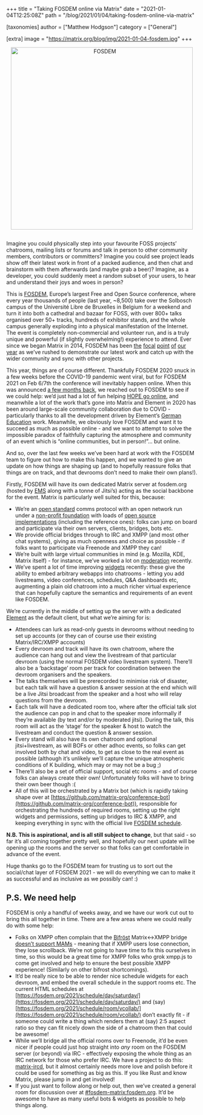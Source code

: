 +++
title = "Taking FOSDEM online via Matrix"
date = "2021-01-04T12:25:08Z"
path = "/blog/2021/01/04/taking-fosdem-online-via-matrix"

[taxonomies]
author = ["Matthew Hodgson"]
category = ["General"]

[extra]
image = "https://matrix.org/blog/img/2021-01-04-fosdem.jpg"
+++

<div style="text-align: center; padding-bottom: 1em">
<a href="https://fosdem.org">
    <img src="/blog/img/2021-01-04-fosdem.jpg" alt="FOSDEM" width="480"/>
</a>
</div>

Imagine you could physically step into your favourite FOSS projects’ chatrooms, mailing lists or forums and talk in person to other community members, contributors or committers?  Imagine you could see project leads show off their latest work in front of a packed audience, and then chat and brainstorm with them afterwards (and maybe grab a beer)?  Imagine, as a developer, you could suddenly meet a random subset of your users, to hear and understand their joys and woes in person?

This is [FOSDEM](https://fosdem.org), Europe’s largest Free and Open Source conference, where every year thousands of people (last year, ~8,500) take over the Solbosch campus of the Université Libre de Bruxelles in Belgium for a weekend and turn it into both a cathedral and bazaar for FOSS, with over 800+ talks organised over 50+ tracks, hundreds of exhibitor stands, and the whole campus generally exploding into a physical manifestation of the Internet.  The event is completely non-commercial and volunteer run, and is a truly unique and powerful (if slightly overwhelming!) experience to attend.  Ever since we began Matrix in 2014, FOSDEM has been [the](https://matrix.org/blog/2020/02/03/matrix-at-fosdem-2020) [focal](https://matrix.org/blog/2019/02/04/matrix-at-fosdem-2019) [point](https://matrix.org/blog/2018/02/05/3-d-video-calling-with-matrix-webrtc-and-webvr-at-fosdem-2018) [of](https://matrix.org/blog/2017/02/06/fosdem-2017-report) [our](https://matrix.org/blog/2016/02/03/fosdem-16-retrospective) [year](https://matrix.org/blog/2015/02/04/back-from-fosdem) as we’ve rushed to demonstrate our latest work and catch up with the wider community and sync with other projects.

This year, things are of course different.  Thankfully FOSDEM 2020 snuck in a few weeks before the COVID-19 pandemic went viral, but for FOSDEM 2021 on Feb 6/7th the conference will inevitably happen online.  When this was announced [a few months back](https://twitter.com/fosdem/status/1301167254705303554), we reached out to FOSDEM to see if we could help: we’d just had a lot of fun helping [HOPE go online](https://hackaday.com/2020/08/11/hope-2020-delivers-historic-marathon-of-hacking/), and meanwhile a lot of the work that’s gone into Matrix and Element in 2020 has been around large-scale community collaboration due to COVID - particularly thanks to all the development driven by Element’s [German Education](https://sifted.eu/articles/element-germany-deal/) work.  Meanwhile, we obviously love FOSDEM and want it to succeed as much as possible online - and we want to attempt to solve the impossible paradox of faithfully capturing the atmosphere and community of an event which is “online communities, but in person!”... but online.

And so, over the last few weeks we’ve been hard at work with the FOSDEM team to figure out how to make this happen, and we wanted to give an update on how things are shaping up (and to hopefully reassure folks that things are on track, and that devrooms don’t need to make their own plans!).

Firstly, FOSDEM will have its own dedicated Matrix server at fosdem.org (hosted by [EMS](https://element.io/matrix-services) along with a tonne of Jitsi’s) acting as the social backbone for the event.  Matrix is particularly well suited for this, because:

* We’re an [open standard](https://matrix.org/docs/spec) comms protocol with an open network run under a [non-profit foundation](https://matrix.org/foundation) with loads of [open source implementations](https://matrix.org/docs/projects/try-matrix-now/) (including the reference ones): folks can jump on board and participate via their own servers, clients, bridges, bots etc.
* We provide official bridges through to IRC and XMPP (and most other chat systems), giving as much openness and choice as possible - if folks want to participate via Freenode and XMPP they can!
* We’re built with large virtual communities in mind (e.g. Mozilla, KDE, Matrix itself) - for instance, we’ve worked a lot on [moderation](https://matrix.org/docs/guides/moderation) recently.
* We’ve spent a lot of time improving [widgets](https://youtu.be/Fk7YRiFIwZ4?t=251) recently: these give the ability to embed arbitrary webapps into chatrooms - letting you add livestreams, video conferences, schedules, Q&A dashboards etc, augmenting a plain old chatroom into a much richer virtual experience that can hopefully capture the semantics and requirements of an event like FOSDEM.

We’re currently in the middle of setting up the server with a dedicated [Element](https://element.io) as the default client, but what we’re aiming for is:

* Attendees can lurk as read-only guests in devrooms without needing to set up accounts (or they can of course use their existing Matrix/IRC/XMPP accounts)
* Every devroom and track will have its own chatroom, where the audience can hang out and view the livestream of that particular devroom (using the normal FOSDEM video livestream system).  There’ll also be a ‘backstage’ room per track for coordination between the devroom organisers and the speakers.
* The talks themselves will be prerecorded to minimise risk of disaster, but each talk will have a question & answer session at the end which will be a live Jitsi broadcast from the speaker and a host who will relay questions from the devroom.
* Each talk will have a dedicated room too, where after the official talk slot the audience can pop in and chat to the speaker more informally if they’re available (by text and/or by moderated jitsi).  During the talk, this room will act as the ‘stage’ for the speaker & host to watch the livestream and conduct the question & answer session.
* Every stand will also have its own chatroom and optional jitsi+livestream, as will BOFs or other adhoc events, so folks can get involved both by chat and video, to get as close to the real event as possible (although it’s unlikely we’ll capture the unique atmospheric conditions of K building, which may or may not be a bug ;)
* There’ll also be a set of official support, social etc rooms - and of course folks can always create their own!  Unfortunately folks will have to bring their own beer though :(
* All of this will be orchestrated by a Matrix bot (which is rapidly taking shape over at [https://github.com/matrix-org/conference-bot](https://github.com/matrix-org/conference-bot)), responsible for orchestrating the hundreds of required rooms, setting up the right widgets and permissions, setting up bridges to IRC & XMPP, and keeping everything in sync with the official live [FOSDEM schedule](https://fosdem.org/2021/schedule/xml).

**N.B. This is aspirational, and is all still subject to change**, but that said - so far it’s all coming together pretty well, and hopefully our next update will be opening up the rooms and the server so that folks can get comfortable in advance of the event.

Huge thanks go to the FOSDEM team for trusting us to sort out the social/chat layer of FOSDEM 2021 - we will do everything we can to make it as successful and as inclusive as we possibly can! :)

## P.S. We need help

FOSDEM is only a handful of weeks away, and we have our work cut out to bring this all together in time.  There are a few areas where we could really do with some help:

* Folks on XMPP often complain that the [Bifröst](https://github.com/matrix-org/matrix-bifrost) Matrix&lt;->XMPP bridge [doesn’t support MAMs](https://github.com/matrix-org/matrix-bifrost/issues/64) - meaning that if XMPP users lose connection, they lose scrollback.  We’re not going to have time to fix this ourselves in time, so this would be a great time for XMPP folks who grok xmpp.js to come get involved and help to ensure the best possible XMPP experience!  (Similarly on other bifrost shortcomings).
* It’d be really nice to be able to render nice schedule widgets for each devroom, and embed the overall schedule in the support rooms etc.  The current HTML schedules at [https://fosdem.org/2021/schedule/day/saturday/](https://fosdem.org/2021/schedule/day/saturday/) and (say) [https://fosdem.org/2021/schedule/room/vcollab/](https://fosdem.org/2021/schedule/room/vcollab/) don’t exactly fit - if someone could write a thing which renders them at (say) 2:5 aspect ratio so they can fit nicely down the side of a chatroom then that could be awesome!
* While we’ll bridge all the official rooms over to Freenode, it’d be even nicer if people could just hop straight into *any* room on the FOSDEM server (or beyond) via IRC - effectively exposing the whole thing as an IRC network for those who prefer IRC.  We have a project to do this: [matrix-ircd](https://github.com/matrix-org/matrix-ircd), but it almost certainly needs more love and polish before it could be used for something as big as this.  If you like Rust and know Matrix, please jump in and get involved!
* If you just want to follow along or help out, then we’ve created a general room for discussion over at [#fosdem-matrix:fosdem.org](https://matrix.to/#/#fosdem-matrix:fosdem.org).  It’d be awesome to have as many useful bots & widgets as possible to help things along.
